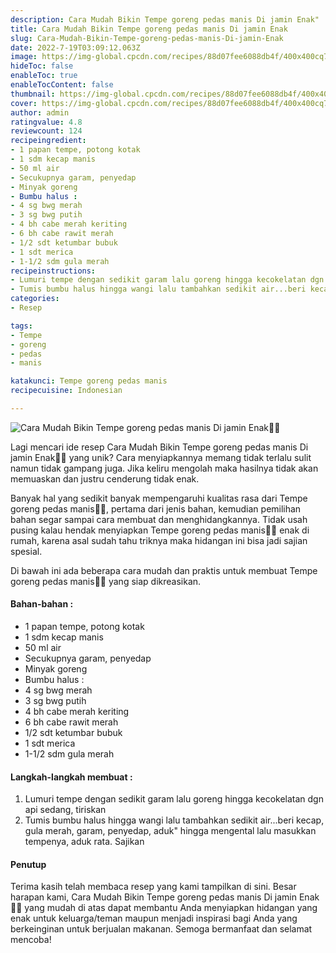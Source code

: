 ```yaml
---
description: Cara Mudah Bikin Tempe goreng pedas manis Di jamin Enak"
title: Cara Mudah Bikin Tempe goreng pedas manis Di jamin Enak
slug: Cara-Mudah-Bikin-Tempe-goreng-pedas-manis-Di-jamin-Enak
date: 2022-7-19T03:09:12.063Z
image: https://img-global.cpcdn.com/recipes/88d07fee6088db4f/400x400cq70/photo.jpg
hideToc: false
enableToc: true
enableTocContent: false
thumbnail: https://img-global.cpcdn.com/recipes/88d07fee6088db4f/400x400cq70/photo.jpg
cover: https://img-global.cpcdn.com/recipes/88d07fee6088db4f/400x400cq70/photo.jpg
author: admin
ratingvalue: 4.8
reviewcount: 124
recipeingredient:
- 1 papan tempe, potong kotak
- 1 sdm kecap manis
- 50 ml air
- Secukupnya garam, penyedap
- Minyak goreng
- Bumbu halus :
- 4 sg bwg merah
- 3 sg bwg putih
- 4 bh cabe merah keriting
- 6 bh cabe rawit merah
- 1/2 sdt ketumbar bubuk
- 1 sdt merica
- 1-1/2 sdm gula merah
recipeinstructions:
- Lumuri tempe dengan sedikit garam lalu goreng hingga kecokelatan dgn api sedang, tiriskan
- Tumis bumbu halus hingga wangi lalu tambahkan sedikit air...beri kecap, gula merah, garam, penyedap, aduk" hingga mengental lalu masukkan tempenya, aduk rata. Sajikan
categories:
- Resep

tags:
- Tempe
- goreng
- pedas
- manis

katakunci: Tempe goreng pedas manis
recipecuisine: Indonesian

---
```


![Cara Mudah Bikin Tempe goreng pedas manis Di jamin Enak👩‍🍳](https://img-global.cpcdn.com/recipes/88d07fee6088db4f/400x400cq70/photo.jpg)

Lagi mencari ide resep Cara Mudah Bikin Tempe goreng pedas manis Di jamin Enak👩‍🍳 yang unik? Cara menyiapkannya memang tidak terlalu sulit namun tidak gampang juga. Jika keliru mengolah maka hasilnya tidak akan memuaskan dan justru cenderung tidak enak.

Banyak hal yang sedikit banyak mempengaruhi kualitas rasa dari Tempe goreng pedas manis👩‍🍳, pertama dari jenis bahan, kemudian pemilihan bahan segar sampai cara membuat dan menghidangkannya. Tidak usah pusing kalau hendak menyiapkan Tempe goreng pedas manis👩‍🍳 enak di rumah, karena asal sudah tahu triknya maka hidangan ini bisa jadi sajian spesial.

Di bawah ini ada beberapa cara mudah dan praktis untuk membuat Tempe goreng pedas manis👩‍🍳 yang siap dikreasikan.

<!--inarticleads1-->

#### Bahan-bahan :

- 1 papan tempe, potong kotak
- 1 sdm kecap manis
- 50 ml air
- Secukupnya garam, penyedap
- Minyak goreng
- Bumbu halus :
- 4 sg bwg merah
- 3 sg bwg putih
- 4 bh cabe merah keriting
- 6 bh cabe rawit merah
- 1/2 sdt ketumbar bubuk
- 1 sdt merica
- 1-1/2 sdm gula merah

<!--inarticleads2-->

#### Langkah-langkah membuat :

1. Lumuri tempe dengan sedikit garam lalu goreng hingga kecokelatan dgn api sedang, tiriskan
1. Tumis bumbu halus hingga wangi lalu tambahkan sedikit air...beri kecap, gula merah, garam, penyedap, aduk" hingga mengental lalu masukkan tempenya, aduk rata. Sajikan

#### Penutup

Terima kasih telah membaca resep yang kami tampilkan di sini. Besar harapan kami, Cara Mudah Bikin Tempe goreng pedas manis Di jamin Enak👩‍🍳 yang mudah di atas dapat membantu Anda menyiapkan hidangan yang enak untuk keluarga/teman maupun menjadi inspirasi bagi Anda yang berkeinginan untuk berjualan makanan. Semoga bermanfaat dan selamat mencoba!